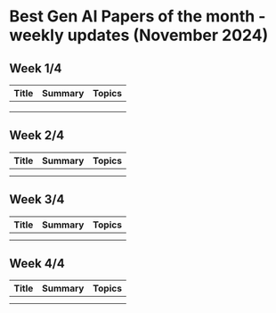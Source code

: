 # Best Gen AI Papers of the month - weekly updates (November 2024)

## Week 1/4
| Title | Summary | Topics |
| --- | --- | --- |
| []() |  |  |
| []() |  |  |
| []() |  |  |



## Week 2/4
| Title | Summary | Topics |
| --- | --- | --- |
| []() |  |  |
| []() |  |  |


## Week 3/4
| Title | Summary | Topics |
| --- | --- | --- |
| []() |  |  |
| []() |  |  |


## Week 4/4
| Title | Summary | Topics |
| --- | --- | --- |
| []() |  |  |
| []() |  |  |
